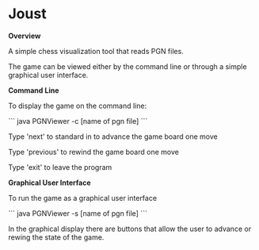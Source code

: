 Joust
=====

<b>Overview</b>
<p>A simple chess visualization tool that reads PGN files.</p>

<p>The game can be viewed either by the command line or through a simple graphical user interface.</p>

<b>Command Line</b>
<p>To display the game on the command line:</p>
```
java PGNViewer -c [name of pgn file]
```

<p>Type 'next' to standard in to advance the game board one move</p>
<p>Type 'previous' to rewind the game board one move</p>
<p>Type 'exit' to leave the program</p>

<b>Graphical User Interface</b>
<p>To run the game as a graphical user interface</p>
```
java PGNViewer -s [name of pgn file]
```

<p>In the graphical display there are buttons that allow the user to advance or rewing the state of the game.</p>
